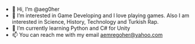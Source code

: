 - 👋 Hi, I’m @aeg0her
- 👀 I’m interested in Game Developing and I love playing games. Also I am interested in Science, History, Technology and Turkish Rap. 
- 🌱 I’m currently learning Python and C# for Unity
- 📫 You can reach me with my email aemregoher@yahoo.com
<!---
aeg0her/aeg0her is a ✨ special ✨ repository because its `README.md` (this file) appears on your GitHub profile.
You can click the Preview link to take a look at your changes.
--->
